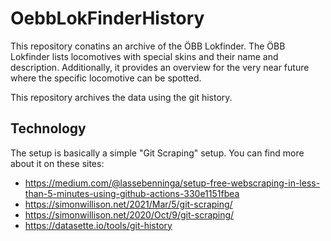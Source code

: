 # OebbLokFinderHistory

This repository conatins an archive of the ÖBB Lokfinder.
The ÖBB Lokfinder lists locomotives with special skins and their name and description.
Additionally, it provides an overview for the very near future where the specific locomotive can be spotted.

This repository archives the data using the git history.

## Technology

The setup is basically a simple "Git Scraping" setup. You can find more about it on these sites:
* https://medium.com/@lassebenninga/setup-free-webscraping-in-less-than-5-minutes-using-github-actions-330e1151fbea
* https://simonwillison.net/2021/Mar/5/git-scraping/
* https://simonwillison.net/2020/Oct/9/git-scraping/
* https://datasette.io/tools/git-history
